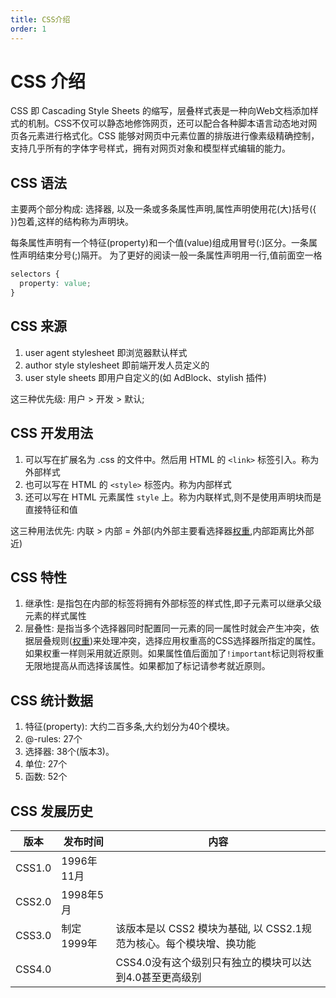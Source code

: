 ```yaml
---
title: CSS介绍
order: 1
---
```


# CSS 介绍

CSS 即 Cascading Style Sheets 的缩写，层叠样式表是一种向Web文档添加样式的机制。CSS不仅可以静态地修饰网页，还可以配合各种脚本语言动态地对网页各元素进行格式化。CSS 能够对网页中元素位置的排版进行像素级精确控制，支持几乎所有的字体字号样式，拥有对网页对象和模型样式编辑的能力。

## CSS 语法

主要两个部分构成: 选择器, 以及一条或多条属性声明,属性声明使用花(大)括号({ })包着,这样的结构称为声明块。

每条属性声明有一个特征(property)和一个值(value)组成用冒号(:)区分。一条属性声明结束分号(;)隔开。 为了更好的阅读一般一条属性声明用一行,值前面空一格

```css
selectors {
  property: value;
}
```

## CSS 来源

1. user agent stylesheet 即浏览器默认样式
1. author style stylesheet 即前端开发人员定义的
1. user style sheets 即用户自定义的(如 AdBlock、stylish 插件)

这三种优先级: 用户 > 开发 > 默认;

## CSS 开发用法

1. 可以写在扩展名为 .css 的文件中。然后用 HTML 的 `<link>` 标签引入。称为外部样式
1. 也可以写在 HTML 的 `<style>` 标签内。称为内部样式
1. 还可以写在 HTML 元素属性 `style` 上。称为内联样式,则不是使用声明块而是直接特征和值

这三种用法优先: 内联 > 内部 = 外部(内外部主要看选择器[权重],内部距离比外部近)

## CSS 特性

1. 继承性: 是指包在内部的标签将拥有外部标签的样式性,即子元素可以继承父级元素的样式属性
1. 层叠性: 是指当多个选择器同时配置同一元素的同一属性时就会产生冲突，依据层叠规则([权重])来处理冲突，选择应用权重高的CSS选择器所指定的属性。如果权重一样则采用就近原则。如果属性值后面加了`!important`标记则将权重无限地提高从而选择该属性。如果都加了标记请参考就近原则。

## CSS 统计数据

1. 特征(property): 大约二百多条,大约划分为40个模块。
1. @-rules: 27个
1. 选择器: 38个(版本3)。
1. 单位: 27个
1. 函数: 52个

## CSS 发展历史

| 版本 | 发布时间 | 内容 |
| --- | --- | --- |
| CSS1.0 | 1996年11月 | |
| CSS2.0 | 1998年5月  | |
| CSS3.0 | 制定1999年 | 该版本是以 CSS2 模块为基础, 以 CSS2.1规范为核心。每个模块增、换功能 |
| CSS4.0 |  | CSS4.0没有这个级别只有独立的模块可以达到4.0甚至更高级别 |

<!-- <https://www.w3.org/Style/CSS/Overview.en.html> -->

[权重]: /front-end/CSS/selectors#anchor-权重计算
